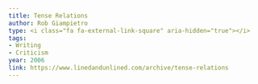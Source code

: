 ```yaml
---
title: Tense Relations
author: Rob Giampietro
type: <i class="fa fa-external-link-square" aria-hidden="true"></i>
tags:
- Writing
- Criticism
year: 2006
link: https://www.linedandunlined.com/archive/tense-relations
---
```

